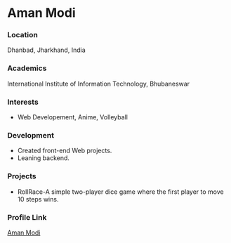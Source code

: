 # Aman Modi

### Location

Dhanbad, Jharkhand, India

### Academics

International Institute of Information Technology, Bhubaneswar

### Interests

- Web Developement, Anime, Volleyball

### Development

- Created front-end Web projects.
- Leaning backend.

### Projects

- RollRace-A simple two-player dice game where the first player to move 10 steps wins.

### Profile Link

[Aman Modi](https://github.com/amanmodiii)